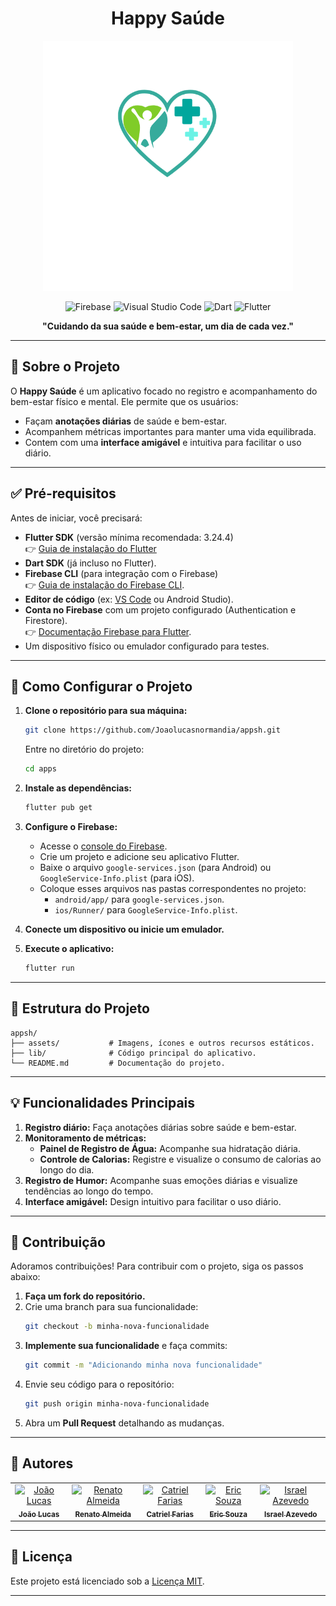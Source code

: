 
<div align="center">

# Happy Saúde

<img src="assets/tbt.png" alt="Happy Saúde" width="400">

![Firebase](https://img.shields.io/badge/firebase-a08021?style=for-the-badge&logo=firebase&logoColor=ffcd34)
![Visual Studio Code](https://img.shields.io/badge/Visual%20Studio%20Code-0078d7.svg?style=for-the-badge&logo=visual-studio-code&logoColor=white)
![Dart](https://img.shields.io/badge/dart-%230175C2.svg?style=for-the-badge&logo=dart&logoColor=white)
![Flutter](https://img.shields.io/badge/Flutter-%2302569B.svg?style=for-the-badge&logo=Flutter&logoColor=white)

**"Cuidando da sua saúde e bem-estar, um dia de cada vez."**

</div>

---

## 📝 Sobre o Projeto

O **Happy Saúde** é um aplicativo focado no registro e acompanhamento do bem-estar físico e mental. Ele permite que os usuários:
- Façam **anotações diárias** de saúde e bem-estar.
- Acompanhem métricas importantes para manter uma vida equilibrada.
- Contem com uma **interface amigável** e intuitiva para facilitar o uso diário.

---

## ✅ Pré-requisitos

Antes de iniciar, você precisará:

- **Flutter SDK** (versão mínima recomendada: 3.24.4)  
👉 [Guia de instalação do Flutter](https://flutter.dev/docs/get-started/install)  
- **Dart SDK** (já incluso no Flutter).  
- **Firebase CLI** (para integração com o Firebase)  
  👉 [Guia de instalação do Firebase CLI](https://firebase.google.com/docs/cli).  
- **Editor de código** (ex: [VS Code](https://code.visualstudio.com/) ou Android Studio).  
- **Conta no Firebase** com um projeto configurado (Authentication e Firestore).  
  👉 [Documentação Firebase para Flutter](https://firebase.google.com/docs/flutter/setup).  
- Um dispositivo físico ou emulador configurado para testes.

---

## 🚀 Como Configurar o Projeto

1. **Clone o repositório para sua máquina:**
   ```bash
   git clone https://github.com/Joaolucasnormandia/appsh.git
   ```
   Entre no diretório do projeto:
   ```bash
   cd apps
   ```

2. **Instale as dependências:**
   ```bash
   flutter pub get
   ```

3. **Configure o Firebase:**
   - Acesse o [console do Firebase](https://console.firebase.google.com/).
   - Crie um projeto e adicione seu aplicativo Flutter.
   - Baixe o arquivo `google-services.json` (para Android) ou `GoogleService-Info.plist` (para iOS).
   - Coloque esses arquivos nas pastas correspondentes no projeto:
     - `android/app/` para `google-services.json`.
     - `ios/Runner/` para `GoogleService-Info.plist`.

4. **Conecte um dispositivo ou inicie um emulador.**

5. **Execute o aplicativo:**
   ```bash
   flutter run
   ```

---

## 📂 Estrutura do Projeto

```plaintext
appsh/
├── assets/           # Imagens, ícones e outros recursos estáticos.
├── lib/              # Código principal do aplicativo.
└── README.md         # Documentação do projeto.
```

---


## 💡 Funcionalidades Principais

1. **Registro diário:** Faça anotações diárias sobre saúde e bem-estar.  
2. **Monitoramento de métricas:**  
   - **Painel de Registro de Água:** Acompanhe sua hidratação diária.  
   - **Controle de Calorias:** Registre e visualize o consumo de calorias ao longo do dia.  
3. **Registro de Humor:** Acompanhe suas emoções diárias e visualize tendências ao longo do tempo.  
4. **Interface amigável:** Design intuitivo para facilitar o uso diário.  

---



## 🤝 Contribuição

Adoramos contribuições! Para contribuir com o projeto, siga os passos abaixo:

1. **Faça um fork do repositório.**
2. Crie uma branch para sua funcionalidade:
   ```bash
   git checkout -b minha-nova-funcionalidade
   ```
3. **Implemente sua funcionalidade** e faça commits:
   ```bash
   git commit -m "Adicionando minha nova funcionalidade"
   ```
4. Envie seu código para o repositório:
   ```bash
   git push origin minha-nova-funcionalidade
   ```
5. Abra um **Pull Request** detalhando as mudanças.

---

## 👥 Autores

<table align="center">
  <tr>
    <td align="center"><a href=https://github.com/Joaolucasnormandia><img src="https://avatars.githubusercontent.com/u/187022110?v=4" width="100px;" alt="João Lucas"/><br /><sub><b>João Lucas</b></sub></a></td>
    <td align="center"><a href=https://github.com/45-Renato><img src="https://avatars.githubusercontent.com/u/183830048?v=4" width="100px;" alt="Renato Almeida"/><br /><sub><b>Renato Almeida</b></sub></a></td>
    <td align="center"><a href=https://github.com/noedius><img src="https://avatars.githubusercontent.com/u/188925077?v=4" width="100px;" alt="Catriel Farias"/><br /><sub><b>Catriel Farias</b></sub></a></td>
    <td align="center"><a href="https://github.com/Ericsoubud"><img src="https://avatars.githubusercontent.com/u/171929327?v=4" width="100px;" alt="Eric Souza"/><br /><sub><b>Eric Souza</b></sub></a></td>
    <td align="center"><a href="https://github.com/israelazvd"><img src="https://avatars.githubusercontent.com/u/187023315?v=4" width="100px;" alt="Israel Azevedo"/><br /><sub><b>Israel Azevedo</b></sub></a></td>
  </tr>
</table>

---

## 📃 Licença

Este projeto está licenciado sob a [Licença MIT](./LICENCA).

---



